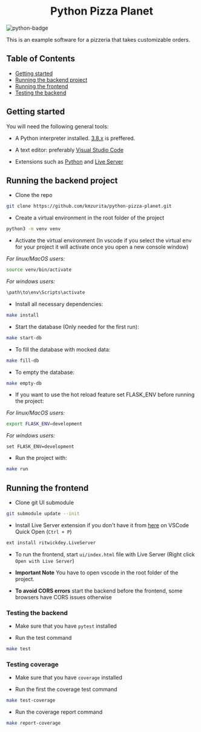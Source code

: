 <h1 align="center"> Python Pizza Planet </h1>

![python-badge](https://img.shields.io/badge/python-%2314354C.svg?style=for-the-badge&logo=python&logoColor=white)

This is an example software for a pizzeria that takes customizable orders.

## Table of Contents

- [Getting started](#getting-started)
- [Running the backend project](#running-the-backend-project)
- [Running the frontend](#running-the-frontend)
- [Testing the backend](#testing-the-backend)

## Getting started

You will need the following general tools:

- A Python interpreter installed. [3.8.x](https://www.python.org/downloads/release/python-3810/) is preffered.

- A text editor: preferably [Visual Studio Code](https://code.visualstudio.com/download)

- Extensions such as [Python](https://marketplace.visualstudio.com/items?itemName=ms-python.python) and [Live Server](https://marketplace.visualstudio.com/items?itemName=ritwickdey.LiveServer)

## Running the backend project

- Clone the repo

```bash
git clone https://github.com/kmzurita/python-pizza-planet.git
```

- Create a virtual environment in the root folder of the project

```bash
python3 -m venv venv
```

- Activate the virtual environment (In vscode if you select the virtual env for your project it will activate once you open a new console window)

_For linux/MacOS users:_

```bash
source venv/bin/activate
```

_For windows users:_

```cmd
\path\to\env\Scripts\activate
```

- Install all necessary dependencies:

```bash
make install
```

- Start the database (Only needed for the first run):

```bash
make start-db
```

- To fill the database with mocked data:

```bash
make fill-db
```

- To empty the database:

```bash
make empty-db
```

- If you want to use the hot reload feature set FLASK_ENV before running the project:

_For linux/MacOS users:_

```bash
export FLASK_ENV=development
```

_For windows users:_

```CMD
set FLASK_ENV=development
```

- Run the project with:

```bash
make run
```

## Running the frontend

- Clone git UI submodule

```bash
git submodule update --init
```

- Install Live Server extension if you don't have it from [here](https://marketplace.visualstudio.com/items?itemName=ritwickdey.LiveServer) on VSCode Quick Open (`Ctrl + P`)

```bash
ext install ritwickdey.LiveServer
```

- To run the frontend, start `ui/index.html` file with Live Server (Right click `Open with Live Server`)

- **Important Note** You have to open vscode in the root folder of the project.

- **To avoid CORS errors** start the backend before the frontend, some browsers have CORS issues otherwise

### Testing the backend

- Make sure that you have `pytest` installed

- Run the test command

```bash
make test
```

### Testing coverage

- Make sure that you have `coverage` installed

- Run the first the coverage test command

```bash
make test-coverage
```

- Run the coverage report command

```bash
make report-coverage
```
